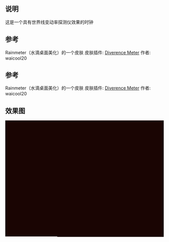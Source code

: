 ## 说明

这是一个具有世界线变动率探测仪效果的时钟

## 参考
Rainmeter（水滴桌面美化）的一个皮肤
皮肤插件: [Diverence Meter](https://github.com/waicool20/Divergence-Meter-Project)
作者: waicool20

## 参考

Rainmeter（水滴桌面美化）的一个皮肤 皮肤插件: [Diverence Meter](https://github.com/waicool20/Divergence-Meter-Project) 作者: waicool20

## 效果图

![](./gif/1.gif)
